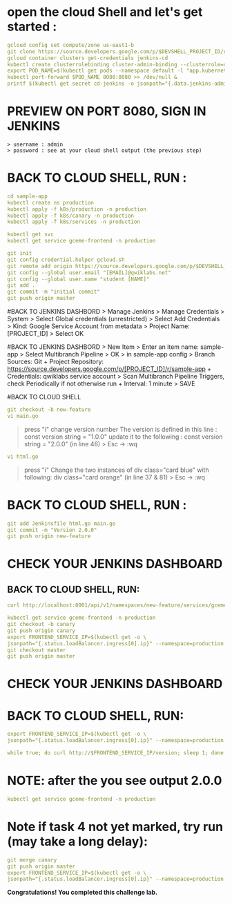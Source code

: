 # open the cloud Shell and let's get started :
```yaml
gcloud config set compute/zone us-east1-b
git clone https://source.developers.google.com/p/$DEVSHELL_PROJECT_ID/r/sample-app
gcloud container clusters get-credentials jenkins-cd
kubectl create clusterrolebinding cluster-admin-binding --clusterrole=cluster-admin --user=$(gcloud config get-value account)
export POD_NAME=$(kubectl get pods --namespace default -l "app.kubernetes.io/component=jenkins-master" -l "app.kubernetes.io/instance=cd" -o jsonpath="{.items[0].metadata.name}")
kubectl port-forward $POD_NAME 8080:8080 >> /dev/null &
printf $(kubectl get secret cd-jenkins -o jsonpath="{.data.jenkins-admin-password}" | base64 --decode);echo
```
# PREVIEW ON PORT 8080, SIGN IN JENKINS
	> username : admin
	> password : see at your cloud shell output (the previous step)

# BACK TO CLOUD SHELL, RUN :
```yaml
cd sample-app
kubectl create ns production
kubectl apply -f k8s/production -n production
kubectl apply -f k8s/canary -n production
kubectl apply -f k8s/services -n production
```
```yaml
kubectl get svc
kubectl get service gceme-frontend -n production
```
```yaml
git init
git config credential.helper gcloud.sh
git remote add origin https://source.developers.google.com/p/$DEVSHELL_PROJECT_ID/r/sample-app
git config --global user.email "[EMAIL]@qwiklabs.net"
git config --global user.name "student [NAME]"
git add .
git commit -m "initial commit"
git push origin master
```
#BACK TO JENKINS DASHBORD
	> Manage Jenkins > Manage Credentials > System
	> Select Global credentials (unrestricted)
   	> Select Add Credentials
        > Kind: Google Service Account from metadata
        > Project Name: [PROJECT_ID]
        > Select OK

#BACK TO JENKINS DASHBORD
	> New Item
	> Enter an item name: sample-app
    	> Select Multibranch Pipeline
    	> OK
    	> in sample-app config
        > Branch Sources: Git
            + Project Repository: https://source.developers.google.com/p/[PROJECT_ID]/r/sample-app
            + Credentials: qwiklabs service account
        > Scan Multibranch Pipeline Triggers, check Periodically if not otherwise run
            + Interval: 1 minute
        > SAVE 

#BACK TO CLOUD SHELL
```yaml
git checkout -b new-feature
vi main.go
```
> press "i"
	  change version number 
		The version is defined in this line : const version string = "1.0.0" 
		update it to the following : const version string = "2.0.0" (in line 46)
	> Esc -> :wq
```yaml
vi html.go
```
> press "i"
	  Change the two instances of div class="card blue" with following: div class="card orange" (in line 37 & 81)
	> Esc -> :wq

# BACK TO CLOUD SHELL, RUN :
```yaml
git add Jenkinsfile html.go main.go
git commit -m "Version 2.0.0"
git push origin new-feature
```
# CHECK YOUR JENKINS DASHBOARD

## BACK TO CLOUD SHELL, RUN:
```yaml
curl http://localhost:8001/api/v1/namespaces/new-feature/services/gceme-frontend:80/proxy/version
```
```yaml
kubectl get service gceme-frontend -n production  
git checkout -b canary
git push origin canary
export FRONTEND_SERVICE_IP=$(kubectl get -o \
jsonpath="{.status.loadBalancer.ingress[0].ip}" --namespace=production services gceme-frontend)
git checkout master
git push origin master
```
# CHECK YOUR JENKINS DASHBOARD

# BACK TO CLOUD SHELL, RUN:
```yaml
export FRONTEND_SERVICE_IP=$(kubectl get -o \
jsonpath="{.status.loadBalancer.ingress[0].ip}" --namespace=production services gceme-frontend)
```
```yaml
while true; do curl http://$FRONTEND_SERVICE_IP/version; sleep 1; done
```
# NOTE: after the you see output 2.0.0
```yaml
kubectl get service gceme-frontend -n production
```
# Note if task 4 not yet marked, try run (may take a long delay):
```yaml
git merge canary
git push origin master
export FRONTEND_SERVICE_IP=$(kubectl get -o \
jsonpath="{.status.loadBalancer.ingress[0].ip}" --namespace=production services gceme-frontend)
```

**Congratulations! You completed this challenge lab.**
